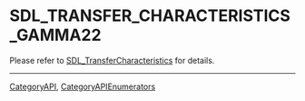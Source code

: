 # SDL_TRANSFER_CHARACTERISTICS_GAMMA22

Please refer to [SDL_TransferCharacteristics](SDL_TransferCharacteristics) for details.

----
[CategoryAPI](CategoryAPI), [CategoryAPIEnumerators](CategoryAPIEnumerators)

